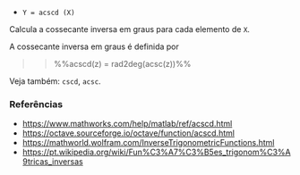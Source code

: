 * `Y = acscd (X)`

Calcula a cossecante inversa em graus para cada elemento de `X`.

A cossecante inversa em graus é definida por

>> %%acscd(z) = rad2deg(acsc(z))%%

Veja também: `cscd`, `acsc`.

### Referências

* https://www.mathworks.com/help/matlab/ref/acscd.html
* https://octave.sourceforge.io/octave/function/acscd.html
* https://mathworld.wolfram.com/InverseTrigonometricFunctions.html
* https://pt.wikipedia.org/wiki/Fun%C3%A7%C3%B5es_trigonom%C3%A9tricas_inversas

